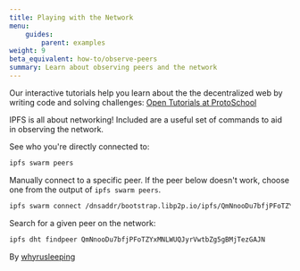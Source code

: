 ```yaml
---
title: Playing with the Network
menu:
    guides:
        parent: examples
weight: 9
beta_equivalent: how-to/observe-peers
summary: Learn about observing peers and the network
---
```


<div class="alert alert-info">
Our interactive tutorials help you learn about the the decentralized web by writing code and solving challenges:
<a class="button button-primary" href="https://proto.school/#/tutorials" role="button" target="_blank">Open Tutorials at ProtoSchool</a> &nbsp;<i class="fa fa-external-link-square-alt"></i>
</div>


IPFS is all about networking! Included are a useful set of commands
to aid in observing the network.

See who you're directly connected to:

```sh
ipfs swarm peers
```

Manually connect to a specific peer. If the peer below doesn't work, choose one from the output of `ipfs swarm peers`.

```sh
ipfs swarm connect /dnsaddr/bootstrap.libp2p.io/ipfs/QmNnooDu7bfjPFoTZYxMNLWUQJyrVwtbZg5gBMjTezGAJN
```

Search for a given peer on the network:

```sh
ipfs dht findpeer QmNnooDu7bfjPFoTZYxMNLWUQJyrVwtbZg5gBMjTezGAJN
```

By [whyrusleeping](http://github.com/whyrusleeping)
